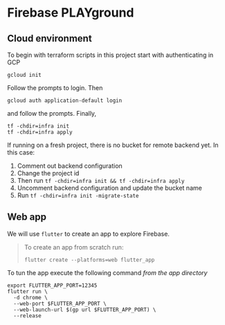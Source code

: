 # Firebase PLAYground

## Cloud environment

To begin with terraform scripts in this project start with authenticating in GCP

```
gcloud init
```

Follow the prompts to login. Then

```
gcloud auth application-default login
```

and follow the prompts. Finally,

```
tf -chdir=infra init
tf -chdir=infra apply
```

If running on a fresh project, there is no bucket for remote backend yet. In this case:
1. Comment out backend configuration
2. Change the project id
3. Then run `tf -chdir=infra init && tf -chdir=infra apply`
4. Uncomment backend configuration and update the bucket name
5. Run `tf -chdir=infra init -migrate-state`

## Web app

We will use `flutter` to create an app to explore Firebase.

> To create an app from scratch run:
> ```
> flutter create --platforms=web flutter_app
> ```

To tun the app execute the following command _from the app directory_

```
export FLUTTER_APP_PORT=12345
flutter run \
  -d chrome \
  --web-port $FLUTTER_APP_PORT \
  --web-launch-url $(gp url $FLUTTER_APP_PORT) \
  --release
```
